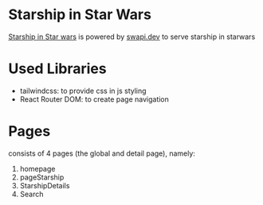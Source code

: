 # Starship in Star Wars
[Starship in Star wars](https://starwars-starship-list.netlify.app/) is powered by [swapi.dev](https://swapi.dev/) to serve starship in starwars

# Used Libraries
- tailwindcss: to provide css in js styling
- React Router DOM: to create page navigation

# Pages
consists of 4 pages (the global and detail page), namely:
1. homepage
2. pageStarship
3. StarshipDetails
4. Search



